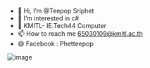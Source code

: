 - 👋 Hi, I’m @Teepop Sriphet
- 👀 I’m interested in c#
- 🤖 KMITL- IE.Tech44 Computer
- 📫 How to reach me 65030109@kmitl.ac.th
- 😄 Facebook : Phetteepop

  
 ![image](https://github.com/Phetteepop/Phetteepop/assets/144197367/b6aa6713-21f0-4db9-90d2-4ba005d535f8)

